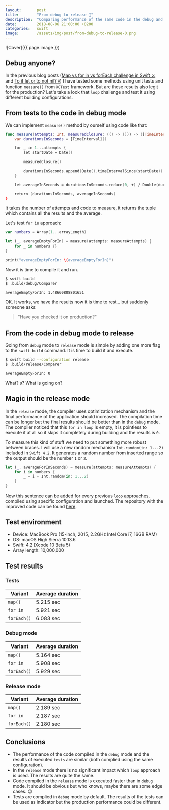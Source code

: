 ```yaml
---
layout:       post
title:        "From debug to release 🚜"
description:  "Comparing performance of the same code in the debug and in the release mode"
date:         2018-08-06 21:00:00 +0200
categories:   swift
image:        /assets/img/post/from-debug-to-release-0.png
---
```


![Cover]({{ page.image }})

## Debug anyone?

In the previous blog posts ([Map vs for in vs forEach challenge in Swift ⚔️](map-method-vs-for-loop) and [To if let or to not nil? 💀](to-if-let-or-to-if-not-nil)) I have tested some methods using unit tests and function `measure()` from `XCTest` framework. But are these results also legit for the production? Let's take a look that `loop` challenge and test it using different building configurations.


## From tests to the code in debug mode

We can implement `measure()` method by ourself using code like that:

```swift
func measure(attempts: Int, measuredClosure: (() -> ())) -> ([TimeInterval], TimeInterval) {
    var durationsInSeconds = [TimeInterval]()

    for _ in 1...attempts {
        let startDate = Date()

        measuredClosure()

        durationsInSeconds.append(Date().timeIntervalSince(startDate))
    }

    let averageInSeconds = durationsInSeconds.reduce(0, +) / Double(durationsInSeconds.count)

    return (durationsInSeconds, averageInSeconds)
}
```

It takes the number of attempts and code to measure, it returns the tuple which contains all the results and the average.

Let's test `for in` approach:

```swift
var numbers = Array(1...arrayLength)

let (_, averageEmptyForIn) = measure(attempts: measureAttempts) {
    for _ in numbers {}
}

print("averageEmptyForIn: \(averageEmptyForIn)")
```

Now it is time to compile it and run.

```bash
$ swift build
$ .build/debug/Comparer

averageEmptyForIn: 1.48660808801651
```

OK. It works, we have the results now it is time to rest... but suddenly someone asks:
> "Have you checked it on production?"


## From the code in debug mode to release

Going from `debug` mode to `release` mode is simple by adding one more flag to the `swift build` command. It is time to build it and execute.

```bash
$ swift build --configuration release
$ .build/release/Comparer

averageEmptyForIn: 0
```

What? `0`? What is going on?


## Magic in the release mode

In the `release` mode, the compiler uses optimization mechanism and the final performance of the application should increased. The compilation time can be longer but the final results should be better than in the `debug` mode. The compiler noticed that this `for in loop` is empty, it is pointless to execute it at all so it skips it completely during building and the results is `0`.

To measure this kind of stuff we need to put something more robust between braces. I will use a new random mechanism `Int.random(in: 1...2)` included in `Swift 4.2`. It generates a random number from inserted range so the output should be the number `1` or `2`.

```swift
let (_, averageForInSeconds) = measure(attempts: measureAttempts) {
    for i in numbers {
        _ = i + Int.random(in: 1...2)
    }
}
```

Now this sentence can be added for every previous `loop` approaches, compiled using specific configuration and launched. The repository with the improved code can be found [here](https://github.com/albinekcom/FromDebugToReleaseComparer).


## Test environment

- Device: MacBook Pro (15-inch, 2015, 2.2GHz Intel Core i7, 16GB RAM)
- OS: macOS High Sierra 10.13.6
- Swift: 4.2 (Xcode 10 Beta 5)
- Array length: 10,000,000


## Test results

### Tests

| Variant     | Average duration |
|-------------|------------------|
| `map()`     | 5.215 sec        |
| `for in`    | 5.921 sec        |
| `forEach()` | 6.083 sec        |

### Debug mode

| Variant     | Average duration |
|-------------|------------------|
| `map()`     | 5.164 sec        |
| `for in`    | 5.908 sec        |
| `forEach()` | 5.929 sec        |

### Release mode

| Variant     | Average duration |
|-------------|------------------|
| `map()`     | 2.189 sec        |
| `for in`    | 2.187 sec        |
| `forEach()` | 2.180 sec        |


## Conclusions

- The performance of the code compiled in the `debug` mode and the results of executed `tests` are similar (both complied using the same configuration).
- In the `release` mode there is no significant impact which `loop` approach is used. The results are quite the same.
- Code compiled in the `release` mode is executed faster than in `debug` mode. It should be obvious but who knows, maybe there are some edge cases. 😉
- Tests are complied in `debug` mode by default. The results of the tests can be used as indicator but the production performance could be different.
